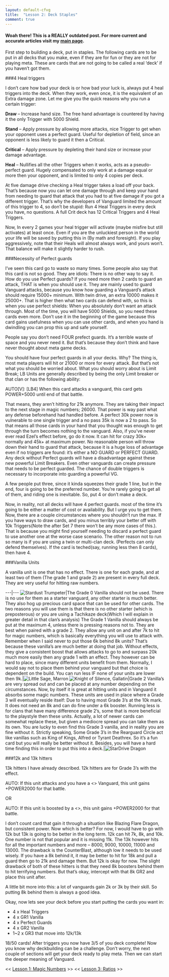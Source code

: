 ```yaml
---
layout: default-cfvg
title:  "Lesson 2: Deck Staples"
comment: true
---
```

#### Woah there! This is a REALLY outdated post. For more current and accurate articles visit my [main page](/cfvg).

First step to building a deck, put in staples. The following cards are to be put in all decks that you make, even if they are for fun or they are not for playing meta. These are cards that are not going to be called a real ‘deck’ if you haven’t got them.

###4 Heal triggers

I don’t care how bad your deck is or how bad your luck is, always put 4 heal triggers into the deck. When they work, even once, it is the equivalent of an Extra damage zone. Let me give you the quick reasons why you run a certain trigger:

**Draw** – Increase hand size. The free hand advantage is countered by having it the only Trigger with 5000 Shield.

**Stand** – Apply pressure by allowing more attacks, nice Trigger to get when your opponent uses a perfect guard. Useful for depletion of field, since an opponent is less likely to guard it then a Critical.

**Critical** – Apply pressure by depleting their hand size or increase your damage advantage.

**Heal** – Nullifies all the other Triggers when it works, acts as a pseudo-perfect guard. Hugely compensated to only work at a damage equal or more then your opponent, and is limited to only 4 copies per deck.

<!-- more -->
At five damage drive checking a Heal trigger takes a load off your back. That’s because now you can let one damage through and keep your hand from needing to guard that attack that you had to at five damage if you got a different trigger. That’s why the developers of Vanguard limited the amount of this trigger to 4, so don’t be stupid: Run 4 Heal Triggers in every deck you have, no questions. A full Crit deck has 12 Critical Triggers and 4 Heal Triggers.

Now, In every 2 games your heal trigger will activate (maybe misfire but still activates) at least once. Even if you are the unluckiest person in the world your life will be saved by putting this in (By math and foresight). If you play aggressively, note that their Heals will almost always work, and yours won’t. That balance will make it slightly harder to rush.

###Necessity of Perfect guards

I’ve seen this card go to waste so many times. Some people also say that this card is not so good. They are idiots: There is no other way to say it. How do you use Perfect guards? If you need more then 2 cards to guard an attack, THAT is when you should use it. They are mainly used to guard Vanguard attacks, because you know how guarding a Vanguard’s attack should require 15000+ minimum. With twin drive, an extra 10000 makes it 25000+. That is higher then what two cards can defend with, so this is when you use perfect shields: When you absolutely don’t want an attack through. Most of the time, you will have 5000 Shields, so you need these cards even more. Don’t use it in the beginning of the game because this card gains usefulness when you can use other cards, and when you hand is dwindling you can prop this up and safe yourself.

People say you don’t need FOUR prefect guards. It’s a terrible waste of space and you never need it. But that’s because they don’t think and have never thought about meta game decks.

You should have four perfect guards in all your decks. Why? The thing is, most meta players will hit or 21000 or more for every attack. But that’s not what you should be worried about. What you should worry about is Limit Break;
LB Units are generally described  by being the only Limit breaker or that clan or has the following ability:

AUTO[V]: [LB4] When this card attacks a vanguard, this card gets POWER+5000 until end of that battle.

That means, they aren’t hitting for 21k anymore. They are taking their impact to the next stage in magic numbers; 26000. That power is way past what any defense beforehand had handled before. A perfect 30k power now is vulnerable to one single trigger and a no pass 35k is now a 2 to pass. So that means all those cards in your hand that you thought was enough to get through the turn becomes nothing to the vanguard. Also, if you’ve never ever read Ezel’s effect before, go do it now. It can hit for crazy 30k+ normally and 45k+ at maximum power. No reasonable person will throw down their hand to guard that attack, because it is a huge loss of advantage even if no triggers are found: it’s either a NO GUARD or PERFECT GUARD. Any deck without Perfect guards will have a disadvantage against these new powerful Limit Breakers. Even other vanguards can create pressure that needs to be perfect guarded. The chance of double triggers is necessary to incorporate into guarding a powerful VG.

A few people put three, since it kinda squeezes their grade 1 line, but in the end, four is going to be the preferred number. You’re rarely going to get all of them, and riding one is inevitable. So, put 4 or don’t make a deck.

Now, in reality, not all decks will have 4 perfect guards. most of the time it’s going to be either a matter of cost or availability. But I urge you to get them. Now, there are a couple circumstances where you shouldn’t run the max. If you have ways to draw cards, and you minus terribly your better off with 10k Triggers(Note the after Set 7 there won’t be any more cases of this.). That is because you might find yourself needing to discard a perfect guard to use another one at the worse case scenario. The other reason not to run so many is if you are using a twin or multi-clan deck. (Perfects can only defend themselves). If the card is teched(say, running less then 8 cards), then have 4.

###Vanilla Units

A vanilla unit is one that has no effect. There is one for each grade, and at least two of them (The grade 1 and grade 2) are present in every full deck. They are very useful for hitting raw numbers.

---|---
![Stardust Trumpeter](/cfvg/image/TD01-012.jpg)|The Grade 0 Vanilla should not be used. There is no use for them as a starter vanguard, any other starter is much better. They also hog up precious card space that can be used for other cards. The two reasons you will use them is that there is no other starter (which is preposterous) or you are using a Tachikaze deck(Which I will explain in greater detail in that clan’s analysis)
The Grade 1 Vanilla should always be put at the maximum 4, unless there is pressing reasons not to. They are best when paired with a grade 2. They allow any unit on and after 7k to hit for magic numbers, which is basically everything you will use to attack with. Remember when I said never to put those 6k behind 8k units? That’s because these vanilla’s are much better at doing that job. Without effects, they give a consistent boost that allows attacks to go to and surpass 20k much more easily then any grade 1 with an effect. They however can be hard to place, since many different units benefit from them. Normally, I would say not to place them behind your vanguard but that choice is dependent on the build. You can run less IF none of your units are lower then 9k.|![Little Sage, Marron](/cfvg/image/BT01-042.jpg)
![Knight of Silence, Gallatin](/cfvg/image/TD01-004.jpg)|Grade 2 Vanilla’s are very spread out and can be placed at any number  depending on the circumstances. Now, by itself it is great at hitting units and in Vanguard it absorbs some magic numbers. These units are used in place where a Grade 3 will eventually reside itself: Due to having most Grade 3’s at the 10k mark. It does not need an 8k and can do fine under a 6k booster. Running less is for clans that have many difference grade 2’s, some that is more beneficial to the playstyle then these units. Actually, a lot of newer cards can somewhat replace these, but given a mediocre spread you can take them as its own.
You are lucky to even find this Grade 3 vanilla, and in reality you are fine without it. Strictly speaking, Some Grade 3’s in the Rearguard Circle act like vanillas such as King of Kings, Alfred or Tyrant Deathrex. So it’s a fun card but you will really be better without it. Besides, you will have a hard time finding this in order to put this into a deck.|![StarDrive Dragon](/cfvg/image/KAD1-001.jpg)

###12k and 13k hitters

13k hitters I have already described. 12k hitters are for Grade 3’s with the effect.

AUTO: If this unit attacks and you have a <<clan>> Vanguard, this unit gains +POWER2000 for that battle.

OR

AUTO: If this unit is boosted by a  <<clan>>, this unit gains +POWER2000 for that battle.

I don’t count card that gain it through a situation like Blazing Flare Dragon, but consistent power.
Now which is better? For now, I would have to go with 12k but 13k is going to be better in the long term.
12k can hit 7k, 8k, and 10k. One number is not that popular and it is missing 11k. The 13k however hits for all the important numbers and more – 8000, 9000, 10000, 11000 and 13000. The drawback is the CounterBlast, although low it needs to be used wisely. If you have a 8k behind it, it may be better to hit for 18k and pull a guard then go to 21k and damage them. But 12k is okay for now. The slight drawback of both of these hitters is that they need 8k boosters behind them to hit terrifying numbers. But that’s okay, intercept with that 8k GR2 and place this unit after.

A little bit more into this: a lot of vanguards gain 2k or 3k by their skill. So putting 8k behind them is always a good idea.

Okay, now lets see your deck before you start putting the cards you want in:

 * 4 x Heal Triggers
 * 4 x GR1 Vanilla
 * 4 x Perfect Guards
 * 4 x GR2 Vanilla
 * 1~2 x GR3 that move into 12k/13k

18/50 cards! After triggers you now have 3/5 of you deck complete! Now you know why deckbuilding can be a challenge. Don’t worry, the next couple of sections will get your deck ready to play meta. Then we can start the deeper meaning of Vanguard.<i class="fa fa-stop"></i>

<< [Lesson 1: Magic Numbers](/cfvg/lesson1) >> << [Lesson 3: Ratios](/cfvg/lesson3) >>